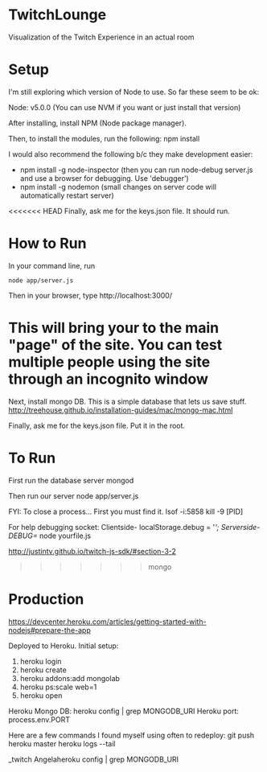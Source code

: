 # TwitchLounge
Visualization of the Twitch Experience in an actual room

# Setup
I'm still exploring which version of Node to use. So far these seem to be ok:

Node: v5.0.0
(You can use NVM if you want or just install that version)

After installing, install NPM (Node package manager).

Then, to install the modules, run the following:
npm install

I would also recommend the following b/c they make development easier:
* npm install -g node-inspector (then you can run node-debug server.js and use a browser for debugging. Use 'debugger')
* npm install -g nodemon (small changes on server code will automatically restart server)

<<<<<<< HEAD
Finally, ask me for the keys.json file.
It should run.






# How to Run
In your command line, run

	node app/server.js

Then in your browser, type 
	http://localhost:3000/

This will bring your to the main "page" of the site. 
You can test multiple people using the site through an incognito window
=======
Next, install mongo DB. This is a simple database that lets us save stuff.
http://treehouse.github.io/installation-guides/mac/mongo-mac.html

Finally, ask me for the keys.json file. Put it in the root.

# To Run

First run the database server
mongod

Then run our server
node app/server.js

FYI: To close a process... First you must find it.
lsof -i:5858
kill -9 [PID]

For help debugging socket:
Clientside- localStorage.debug = '*';
Serverside- DEBUG=* node yourfile.js

http://justintv.github.io/twitch-js-sdk/#section-3-2
>>>>>>> mongo

# Production
https://devcenter.heroku.com/articles/getting-started-with-nodejs#prepare-the-app

Deployed to Heroku. Initial setup:
1) heroku login
2) heroku create
3) heroku addons:add mongolab
4) heroku ps:scale web=1
5) heroku open

Heroku Mongo DB: heroku config | grep MONGODB_URI
Heroku port: process.env.PORT

Here are a few commands I found myself using often to redeploy:
git push heroku master
heroku logs --tail





_twitch Angelaheroku config | grep MONGODB_URI
